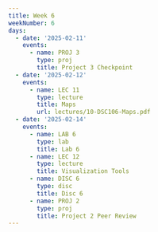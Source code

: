 ```yaml
---
title: Week 6
weekNumber: 6
days:
  - date: '2025-02-11'
    events:
      - name: PROJ 3
        type: proj
        title: Project 3 Checkpoint
  - date: '2025-02-12'
    events:
      - name: LEC 11
        type: lecture
        title: Maps
        url: lectures/10-DSC106-Maps.pdf
  - date: '2025-02-14'
    events:
      - name: LAB 6
        type: lab
        title: Lab 6
      - name: LEC 12
        type: lecture
        title: Visualization Tools
      - name: DISC 6
        type: disc
        title: Disc 6
      - name: PROJ 2
        type: proj
        title: Project 2 Peer Review
---
```

